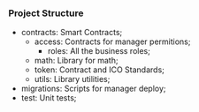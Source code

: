 ### Project Structure

- contracts: Smart Contracts;
    - access: Contracts for manager permitions;
        - roles: All the business roles;
    - math: Library for math;
    - token: Contract and ICO Standards;
    - utils: Library utilities;
- migrations: Scripts for manager deploy;
- test: Unit tests;
